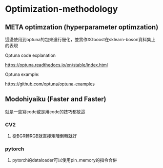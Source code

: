 # Optimization-methodology
## META optimzation (hyperparameter optimzation)
這邊使用到optuna的包來進行優化，並實作XGboost在sklearn-boson資料集上的表現

Optuna code explanation

https://optuna.readthedocs.io/en/stable/index.html

Optuna example:

https://github.com/optuna/optuna-examples


## Modohiyaiku (Faster and Faster)
就是一些寫code或是用code的技巧都放這
### CV2 
1. 從BGR轉RGB就直接矩陣倒轉就好
### pytorch
1. pytorch的dataloader可以使用pin_memory的指令合併